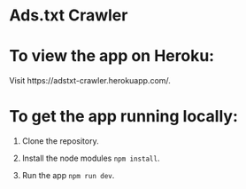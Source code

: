 <h1>Ads.txt Crawler</h1>

<h1>To view the app on Heroku:</h1>
Visit https://adstxt-crawler.herokuapp.com/.

<h1>To get the app running locally:</h1>

1. Clone the repository.

2. Install the node modules <code>npm install</code>.

3. Run the app <code>npm run dev</code>.
